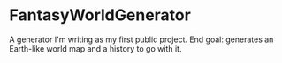 # FantasyWorldGenerator
A generator I'm writing as my first public project. End goal: generates an Earth-like world map and a history to go with it.